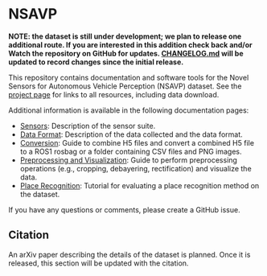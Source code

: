 # NSAVP

**NOTE: the dataset is still under development; we plan to release one additional route. If you are interested in this addition check back and/or Watch the repository on GitHub for updates. [CHANGELOG.md](CHANGELOG.md) will be updated to record changes since the initial release.**

This repository contains documentation and software tools for the Novel Sensors for Autonomous Vehicle Perception (NSAVP) dataset. See the [project page](https://umautobots.github.io/nsavp) for links to all resources, including data download.

Additional information is available in the following documentation pages:
- [Sensors](documentation/sensors.md): Description of the sensor suite.
- [Data Format](documentation/data_format.md): Description of the data collected and the data format.
- [Conversion](documentation/conversion.md): Guide to combine H5 files and convert a combined H5 file to a ROS1 rosbag or a folder containing CSV files and PNG images.
- [Preprocessing and Visualization](documentation/preprocessing_and_visualization.md): Guide to perform preprocessing operations (e.g., cropping, debayering, rectification) and visualize the data.
- [Place Recognition](documentation/place_recognition.md): Tutorial for evaluating a place recognition method on the dataset.

If you have any questions or comments, please create a GitHub issue.

## Citation

An arXiv paper describing the details of the dataset is planned. Once it is released, this section will be updated with the citation.